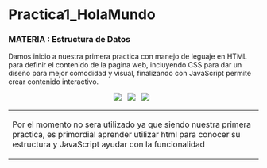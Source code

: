 # Practica1_HolaMundo
<h3>MATERIA : Estructura de Datos</h3>

Damos inicio a nuestra primera practica con manejo de leguaje en HTML para definir el contenido de la pagina web, incluyendo CSS para dar un diseño para mejor comodidad y visual, finalizando con JavaScript permite crear contenido interactivo.

<table align="center">
<tr><td align="top" width="33%">

  
Por el momento no sera utilizado ya que siendo nuestra primera practica, es primordial aprender utilizar html para conocer su estructura y JavaScript ayudar con la funcionalidad  
</td>  


<div align="center">
  
<img src="https://img.shields.io/badge/html5-%23E34F26.svg?style=for-the-badge&logo=html5&logoColor=white">&nbsp;&nbsp;
<img src="https://img.shields.io/badge/css3-%231572B6.svg?style=for-the-badge&logo=css3&logoColor=white">&nbsp;&nbsp;
<img src="https://img.shields.io/badge/javascript-%23323330.svg?style=for-the-badge&logo=javascript&logoColor=%23F7DF1E">&nbsp;&nbsp;

</div>





